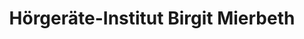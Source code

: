 ---
title: "Hörgeräte-Institut Birgit Mierbeth"
url: /bad-toelz/hoergeraete-institut-birgit-mierbeth/
shop: Hörgeräte
---